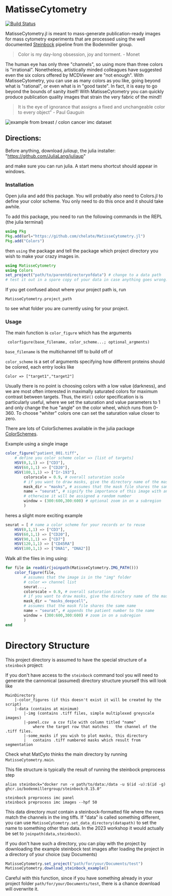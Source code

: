 # MatisseCytometry

[![Build Status](https://github.com/chelate/MatisseCytometry.jl/actions/workflows/CI.yml/badge.svg?branch=main)](https://github.com/chelate/MatisseCytometry.jl/actions/workflows/CI.yml?query=branch%3Amain)

MatisseCytometry.jl is meant to mass-generate publication-ready images for mass cytometry experiments that are processed using the well documented [Steinbock](https://bodenmillergroup.github.io/steinbock/latest/) pipeline from the Bodenmiller group.

 > Color is my day-long obsession, joy and torment. - Monet

The human eye has only three "channels", so using more than three colors is "irrational". Nonetheless, artistically minded colleagues have suggested even the six colors offered by MCDViewer are "not enough". With MatisseCytometry, you can use as many colors as you like, going  beyond what is "rational", or even what is in "good taste". In fact, it is easy to go beyond the bounds of sanity itself! With MatisseCytometry you can quickly produce publication quality images that strain the very fabric of the mind!!

> It is the eye of ignorance that assigns a fixed and unchangeable color to every object” - Paul Gauguin

![example from breast / colon cancer imc dataset](https://github.com/chelate/MatisseCytometry.jl/assets/42802644/16e677c1-ab62-41e7-9dbf-2114c24d7a82)


## Directions:

Before anything, download *juliaup*, the julia installer: "https://github.com/JuliaLang/juliaup" 

and make sure you can run julia. A start menu shortcut should appear in windows.

### Installation 
Open julia and add this package. You will probably also need to Colors.jl to define your color scheme. You only need to do this once and it should take awhile.

To add this package, you need to run the following commands in the REPL (the julia terminal)
   
```julia
using Pkg
Pkg.add(url="https://github.com/chelate/MatisseCytometry.jl")
Pkg.add("Colors")
```

then `using` the package and tell the package which project directory you wish to make your crazy images in.

```julia
using MatisseCytometry
using Colors
set_project("path/to/parentdirectoryofdata") # change to a data path
# test it out in a spare copy of your data in case anything goes wrong.
```

If you get confused about where your project path is, run
```
MatisseCytometry.project_path
```
to see what folder you are currently using for your project.


### Usage
The main function is `color_figure` which has the arguments

``` colorfigure(base_filename, color_scheme...; optional_argments)```

`base_filename` is the multichannel tiff to build off of

`color_scheme` is a set of arguments specifying how different proteins should be colored, each entry looks like

`Color => ["target1","target2"]`

Usually there is no point is choosing colors with a low value (darkness), and we are most often interested in maximally saturated colors for maximum contrast between targets. Thus, the `HSV()` color specification is is particularly useful, where we set the saturation and value parameters to 1 and only change the hue "angle" on the color wheel, which runs from 0-360. To choose "whiter" colors one can set the saturation value closer to zero.

There are lots of ColorSchemes available in the julia package [ColorSchemes](https://juliagraphics.github.io/ColorSchemes.jl/stable/catalogue/#MetBrewer).

Example using a single image

```julia
color_figure("patient_001.tiff",
    # define you color scheme color => [list of targets]
    HSV(0,1,1) => ["CD3"],
    HSV(60,1,1) => ["CD20"],
    HSV(180,1,1) => ["Ir-193"],
        colorscale = 0.9, # overall saturation scale
        # if you want to draw masks, give the directory name of the mask folder
        mask_dir = "masks", # assumes that the mask file shares the same name
        name = "seurat", # signify the importance of this image with an optional name
        # otherwise it will be assigned a random number
        window = (300:600,300:600) # optional zoom in on a subregion
        )
```

heres a slight more exciting example

```julia
seurat = [ # name a color scheme for your records or to reuse
    HSV(0,1,1) => ["CD3"],
    HSV(60,1,1) => ["CD20"],
    HSV(90,1,1) => ["CD7"]
    HSV(120,1,1) => ["CD45RA"]
    HSV(180,1,1) => ["DNA1", "DNA2"]]
```

Walk all the files in img using:

```julia
for file in readdir(joinpath(MatisseCytometry.IMG_PATH()))
    color_figure(file,
        # assumes that the image is in the "img" folder
        # color => channel list
        seurat...,
        colorscale = 0.9, # overall saturation scale
        # if you want to draw masks, give the directory name of the mask folder
        mask_dir = "masks_deepcell",
        # assumes that the mask file shares the same name
        name = "seurat", # appends the patient number to the name
        window = (300:600,300:600) # zoom in on a subregion
        )
end
```


# Directory Structure
This project directory is assumed to have the special structure of a `steinbock` project: 

If you don't have access to the `steinbock` command tool you will need to generate the cannonical (assumed) directory structure yourself this will look like

```
MainDirectory
    |-color_figures (if this doesn't exist it will be created by the script)
    |-data (contains at minimum)
        |-img (contains .tiff files, simple multiplexed greyscale images)
        |-panel.csv  a csv file with column titled "name" 
            where the target row that matches   the channel of the .tiff files.
        |-some_masks if you wish to plot masks, this directory 
        |   contains .tiff numbered masks which result from segmentation
```


Check what MatCyto thinks the main directory by running `MatisseCytometry.main`.

This file structure is typically the result of running the steinbock preprocess step
```
alias steinbock="docker run -v path/to/data:/data -u $(id -u):$(id -g) ghcr.io/bodenmillergroup/steinbock:0.15.0"

steinbock preprocess imc panel
steinbock preprocess imc images --hpf 50

```

This data directory *must* contain a steinbock-formatted file where the rows match the channels in the img tiffs. If "data" is called something different, you can use `MatisseCytometry.set_data_directory(datapath)` to set the name to something other than data. In the 2023 workshop it would actually be set to `joinpath(data,steinbock)`.


If you don't have such a directory, you can play with the project by downloading the example steinbock test images after loading the project in a directory of your choice (say Documents)

```julia
MatisseCytometry.set_project("path/for/your/Documents/test")
MatisseCytometry.download_steinbock_example()
```

Careful with this function, since if you have something already in your project folder `path/for/your/Documents/test`, there is a chance download will overwrite it.




```
